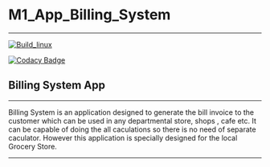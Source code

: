 # M1_App_Billing_System

---

[![Build_linux](https://github.com/samstyle321/M1_App_Billing_System/actions/workflows/build_linux.yml/badge.svg)](https://github.com/samstyle321/M1_App_Billing_System/actions/workflows/build_linux.yml)

[![Codacy Badge](https://app.codacy.com/project/badge/Grade/97819b1acaeb4c5fb0b574fc87b92acd)](https://www.codacy.com/gh/samstyle321/M1_App_Billing_System/dashboard?utm_source=github.com&utm_medium=referral&utm_content=samstyle321/M1_App_Billing_System&utm_campaign=Badge_Grade)

## Billing System App

---

Billing System is an application designed to generate the bill invoice to the customer which can be used in any departmental store, shops , cafe etc. It can be capable of doing the all caculations so there is no need of separate caculator.
However this application is specially designed for the local Grocery Store.

---

